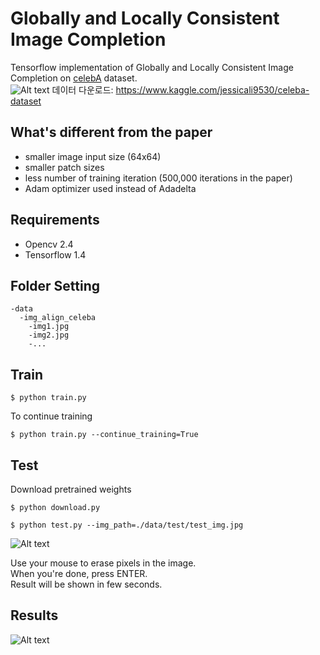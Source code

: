 # Globally and Locally Consistent Image Completion

Tensorflow implementation of Globally and Locally Consistent Image Completion on [celebA](http://mmlab.ie.cuhk.edu.hk/projects/CelebA.html) dataset.  
![Alt text](images/network.JPG?raw=true "network")
데이터 다운로드: https://www.kaggle.com/jessicali9530/celeba-dataset

## What's different from the paper  
* smaller image input size (64x64)  
* smaller patch sizes  
* less number of training iteration (500,000 iterations in the paper)
* Adam optimizer used instead of Adadelta

## Requirements
* Opencv 2.4
* Tensorflow 1.4

## Folder Setting
```
-data
  -img_align_celeba
    -img1.jpg
    -img2.jpg
    -...
```


## Train
```
$ python train.py 
```

To continue training  
```
$ python train.py --continue_training=True
```

## Test  
Download pretrained weights  
```
$ python download.py
```

```
$ python test.py --img_path=./data/test/test_img.jpg
```

![Alt text](images/res.gif?raw=true "result gif")  

Use your mouse to erase pixels in the image.  
When you're done, press ENTER.  
Result will be shown in few seconds.  


## Results  
![Alt text](images/res.png?raw=true "result")
